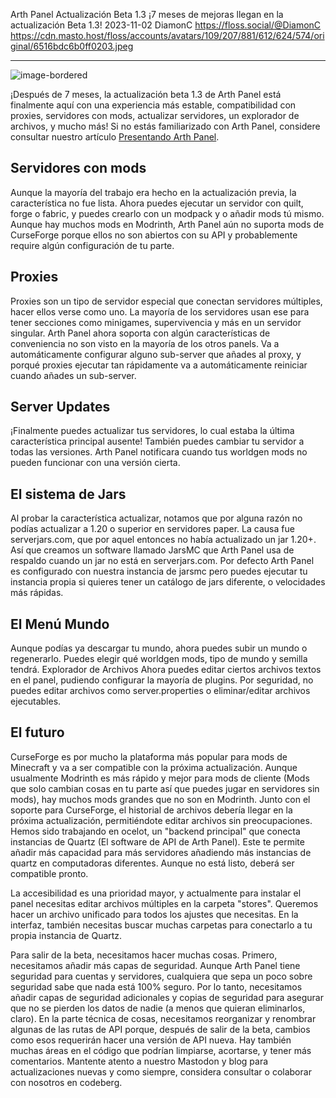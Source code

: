 Arth Panel Actualización Beta 1.3
¡7 meses de mejoras llegan en la actualización Beta 1.3!
2023-11-02
DiamonC
https://floss.social/@DiamonC
https://cdn.masto.host/floss/accounts/avatars/109/207/881/612/624/574/original/6516bdc6b0ff0203.jpeg


---


![image-bordered](https://i.imgur.com/7PD9CMz.png)


¡Después de 7 meses, la actualización beta 1.3 de Arth Panel está finalmente aquí con una experiencia más estable, compatibilidad con proxies, servidores con mods, actualizar servidores, un explorador de archivos, y mucho más! Si no estás familiarizado con Arth Panel, considere consultar nuestro artículo [Presentando Arth Panel](https://arthmc.xyz/blog/es-ES*presentando-arth-panel).


## Servidores con mods


Aunque la mayoría del trabajo era hecho en la actualización previa, la característica no fue lista. Ahora puedes ejecutar un servidor con quilt, forge o fabric, y puedes crearlo con un modpack y o añadir mods tú mismo. Aunque hay muchos mods en Modrinth, Arth Panel aún no suporta mods de CurseForge porque ellos no son abiertos con su API y probablemente require algún configuración de tu parte.


## Proxies


Proxies son un tipo de servidor especial que conectan servidores múltiples, hacer ellos verse como uno. La mayoría de los servidores usan ese para tener secciones como minigames, supervivencia y más en un servidor singular. Arth Panel ahora soporta con algún características de conveniencia no son visto en la mayoría de los otros panels. Va a automáticamente configurar alguno sub-server que añades al proxy, y porqué proxies ejecutar tan rápidamente va a automáticamente reiniciar cuando añades un sub-server.


## Server Updates


¡Finalmente puedes actualizar tus servidores, lo cual estaba la última característica principal ausente! También puedes cambiar tu servidor a todas las versiones. Arth Panel notificara cuando tus worldgen mods no pueden funcionar con una versión cierta.


## El sistema de Jars


Al probar la característica actualizar, notamos que por alguna razón no podías actualizar a 1.20 o superior en servidores paper. La causa fue serverjars.com, que por aquel entonces no había actualizado un jar 1.20+. Así que creamos un software llamado JarsMC que Arth Panel usa de respaldo cuando un jar no está en serverjars.com. Por defecto Arth Panel es configurado con nuestra instancia de jarsmc pero puedes ejecutar tu instancia propia si quieres tener un catálogo de jars diferente, o velocidades más rápidas.


## El Menú Mundo


Aunque podías ya descargar tu mundo, ahora puedes subir un mundo o regenerarlo. Puedes elegir qué worldgen mods, tipo de mundo y semilla tendrá.
Explorador de Archivos
Ahora puedes editar ciertos archivos textos en el panel, pudiendo configurar la mayoría de plugins. Por seguridad, no puedes editar archivos como server.properties o eliminar/editar archivos ejecutables.


## El futuro


CurseForge es por mucho la plataforma más popular para mods de Minecraft y va a ser compatible con la próxima actualización. Aunque usualmente Modrinth es más rápido y mejor para mods de cliente (Mods que solo cambian cosas en tu parte así que puedes jugar en servidores sin mods), hay muchos mods grandes que no son en Modrinth. Junto con el soporte para CurseForge, el historial de archivos debería llegar en la próxima actualización, permitiéndote editar archivos sin preocupaciones.
Hemos sido trabajando en ocelot, un "backend principal" que conecta instancias de Quartz (El software de API de Arth Panel). Este te permite añadir más capacidad para más servidores añadiendo más instancias de quartz en computadoras diferentes. Aunque no está listo, deberá ser compatible pronto.


La accesibilidad es una prioridad mayor, y actualmente para instalar el panel necesitas editar archivos múltiples en la carpeta "stores". Queremos hacer un archivo unificado para todos los ajustes que necesitas. En la interfaz, también necesitas buscar muchas carpetas para conectarlo a tu propia instancia de Quartz.


Para salir de la beta, necesitamos hacer muchas cosas. Primero, necesitamos añadir más capas de seguridad. Aunque Arth Panel tiene seguridad para cuentas y servidores, cualquiera que sepa un poco sobre seguridad sabe que nada está 100% seguro. Por lo tanto, necesitamos añadir capas de seguridad adicionales y copias de seguridad para asegurar que no se pierden los datos de nadie (a menos que quieran eliminarlos, claro). En la parte técnica de cosas, necesitamos reorganizar y renombrar algunas de las rutas de API porque, después de salir de la beta, cambios como esos requerirán hacer una versión de API nueva. Hay también muchas áreas en el código que podrían limpiarse, acortarse, y tener más comentarios.
Mantente atento a nuestro Mastodon y blog para actualizaciones nuevas y como siempre, considera consultar o colaborar con nosotros en codeberg.




